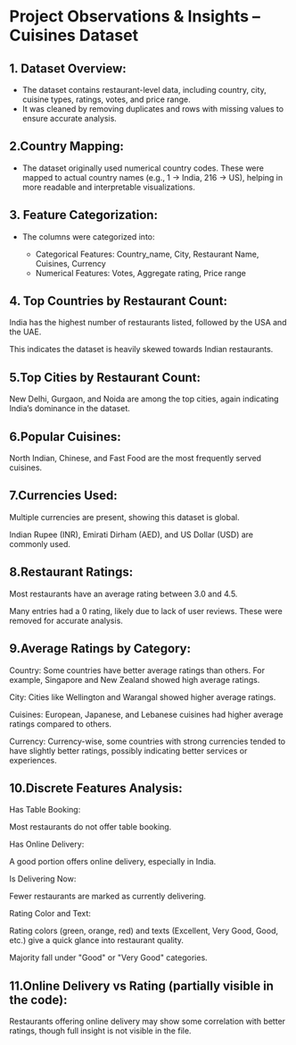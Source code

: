 <h1>Project Observations & Insights – Cuisines Dataset</h1>

<h2>1. Dataset Overview:</h2>
<ul>
  <li>The dataset contains restaurant-level data, including country, city, cuisine types, ratings, votes, and price range.</li>
  <li>It was cleaned by removing duplicates and rows with missing values to ensure accurate analysis.</li>
</ul>

<h2>2.Country Mapping:</h2>
<ul>
  <li>The dataset originally used numerical country codes. These were mapped to actual country names (e.g., 1 → India, 216 → US), helping in more readable and interpretable visualizations.</li>
</ul>

<h2>3. Feature Categorization:</h2>
<ul>
  <li>The columns were categorized into:</li>
  <ul>
    <li>Categorical Features: Country_name, City, Restaurant Name, Cuisines, Currency</li>
    <li>Numerical Features: Votes, Aggregate rating, Price range</li>
  </ul>
</ul>

<h2>4. Top Countries by Restaurant Count:</h2>

India has the highest number of restaurants listed, followed by the USA and the UAE.

This indicates the dataset is heavily skewed towards Indian restaurants.

<h2>5.Top Cities by Restaurant Count:</h2>

New Delhi, Gurgaon, and Noida are among the top cities, again indicating India’s dominance in the dataset.

<h2>6.Popular Cuisines:</h2>

North Indian, Chinese, and Fast Food are the most frequently served cuisines.

<h2>7.Currencies Used:</h2>

Multiple currencies are present, showing this dataset is global.

Indian Rupee (INR), Emirati Dirham (AED), and US Dollar (USD) are commonly used.

<h2>8.Restaurant Ratings:</h2>

Most restaurants have an average rating between 3.0 and 4.5.

Many entries had a 0 rating, likely due to lack of user reviews. These were removed for accurate analysis.

<h2>9.Average Ratings by Category:</h2>

Country: Some countries have better average ratings than others. For example, Singapore and New Zealand showed high average ratings.

City: Cities like Wellington and Warangal showed higher average ratings.

Cuisines: European, Japanese, and Lebanese cuisines had higher average ratings compared to others.

Currency: Currency-wise, some countries with strong currencies tended to have slightly better ratings, possibly indicating better services or experiences.

<h2>10.Discrete Features Analysis:</h2>

Has Table Booking:

Most restaurants do not offer table booking.

Has Online Delivery:

A good portion offers online delivery, especially in India.

Is Delivering Now:

Fewer restaurants are marked as currently delivering.

Rating Color and Text:

Rating colors (green, orange, red) and texts (Excellent, Very Good, Good, etc.) give a quick glance into restaurant quality.

Majority fall under "Good" or "Very Good" categories.

<h2>11.Online Delivery vs Rating (partially visible in the code):</h2>

Restaurants offering online delivery may show some correlation with better ratings, though full insight is not visible in the file.

